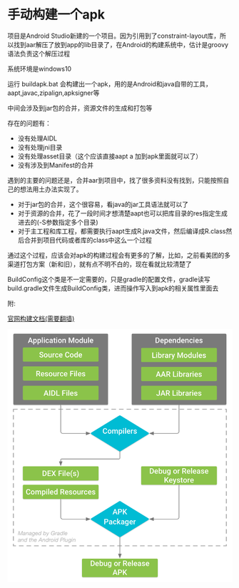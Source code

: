 # 手动构建一个apk

项目是Android Studio新建的一个项目。因为引用到了constraint-layout库，所以找到aar解压了放到app的lib目录了，在Android的构建系统中，估计是groovy语法负责这个解压过程

系统环境是windows10

运行 buildapk.bat 会构建出一个apk，用的是Android和java自带的工具，aapt,javac,zipalign,apksigner等

中间会涉及到jar包的合并，资源文件的生成和打包等

存在的问题有：
* 没有处理AIDL
* 没有处理jni目录
* 没有处理asset目录（这个应该直接aapt a 加到apk里面就可以了）
* 没有涉及到Manifest的合并


遇到的主要的问题还是，合并aar到项目中，找了很多资料没有找到，只能按照自己的想法用土办法实现了。
* 对于jar包的合并，这个很容易，看java的jar工具语法就可以了
* 对于资源的合并，花了一段时间才想清楚aapt也可以把库目录的res指定生成进去的(-S参数指定多个目录)
* 对于主工程和库工程，都需要执行aapt生成R.java文件，然后编译成R.class然后合并到项目代码或者库的class中这么一个过程



通过这个过程，应该会对apk的构建过程会有更多的了解，比如，之前看美团的多渠道打包方案（新和旧），就有点不明不白的，现在看就比较清楚了


BuildConfig这个类是不一定需要的，只是gradle的配置文件，gradle读写build.gradle文件生成BuildConfig类，进而操作写入到apk的相关属性里面去


附:

[官网构建文档(需要翻墙)](https://developer.android.com/studio/build/)

![构建过程图片](/build-process_2x.png)